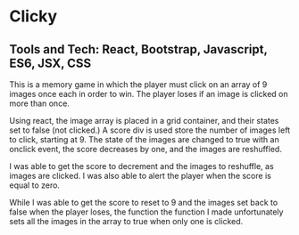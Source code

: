
# Clicky

## Tools and Tech: React, Bootstrap, Javascript, ES6, JSX, CSS

This is a memory game in which the player must click on an array of 9 images once each in order to win. The player loses if an image is clicked on more than once.

Using react, the image array is placed in a grid container, and their states set to false (not clicked.) A score div is used store the number of images left to click, starting at 9. The state of the images are changed to true with an onclick event, the score decreases by one, and the images are reshuffled.

I was able to get the score to decrement and the images to reshuffle, as images are clicked. I was also able to alert the player when the score is equal to zero. 

While I was able to get the score to reset to 9 and the images set back to false when the player loses, the function 
the function I made unfortunately sets all the images in the array to true when only one is clicked.
